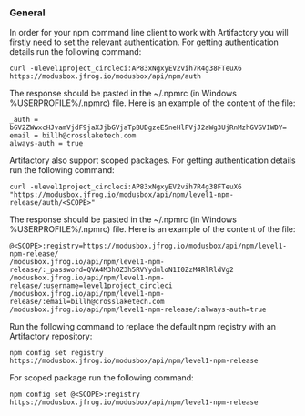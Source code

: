 ### General

In order for your npm command line client to work with Artifactory you will firstly need to set the relevant authentication. For getting authentication details run the following command:

`curl -ulevel1project_circleci:AP83xNgxyEV2vih7R4g38FTeuX6 https://modusbox.jfrog.io/modusbox/api/npm/auth`

The response should be pasted in the ~/.npmrc (in Windows %USERPROFILE%/.npmrc) file. Here is an example of the content of the file:

```
_auth = bGV2ZWwxcHJvamVjdF9jaXJjbGVjaTpBUDgzeE5neHlFVjJ2aWg3UjRnMzhGVGV1WDY=
email = billh@crosslaketech.com
always-auth = true
```

Artifactory also support scoped packages. For getting authentication details run the following command:

```
curl -ulevel1project_circleci:AP83xNgxyEV2vih7R4g38FTeuX6 "https://modusbox.jfrog.io/modusbox/api/npm/level1-npm-release/auth/<SCOPE>"
```

The response should be pasted in the ~/.npmrc (in Windows %USERPROFILE%/.npmrc) file. Here is an example of the content of the file:

```
@<SCOPE>:registry=https://modusbox.jfrog.io/modusbox/api/npm/level1-npm-release/
/modusbox.jfrog.io/api/npm/level1-npm-release/:_password=QVA4M3hOZ3h5RVYydmloN1I0ZzM4RlRldVg2
/modusbox.jfrog.io/api/npm/level1-npm-release/:username=level1project_circleci
/modusbox.jfrog.io/api/npm/level1-npm-release/:email=billh@crosslaketech.com
/modusbox.jfrog.io/api/npm/level1-npm-release/:always-auth=true
```

Run the following command to replace the default npm registry with an Artifactory repository:

`npm config set registry https://modusbox.jfrog.io/modusbox/api/npm/level1-npm-release`

For scoped package run the following command:

`npm config set @<SCOPE>:registry https://modusbox.jfrog.io/modusbox/api/npm/level1-npm-release`
